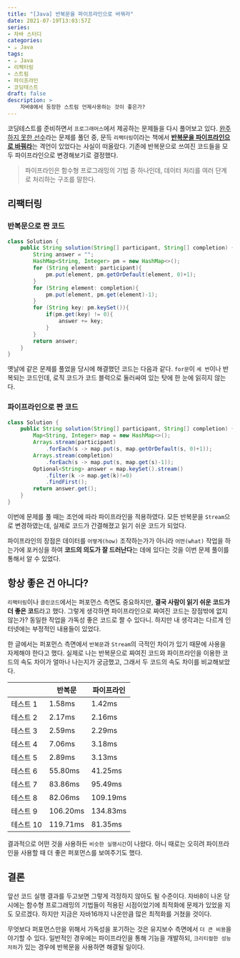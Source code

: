 ```yaml
---
title: "[Java] 반복문을 파이프라인으로 바꿔라"
date: 2021-07-19T13:03:57Z
series:
- 자바 스터디
categories:
- ☕️ Java
tags:
- ☕️ Java
- 리팩터링
- 스트림
- 파이프라인
- 코딩테스트
draft: false
description: >
    자바8에서 등장한 스트림 언제사용하는 것이 좋은가?
---
```


코딩테스트를 준비하면서 `프로그래머스`에서 제공하는 문제들을 다시 풀어보고 있다. [완주하지 못한 선수](https://programmers.co.kr/learn/courses/30/lessons/42576)라는 문제를 풀던 중, 문득 `리팩터링`이라는 책에서 [**반복문을 파이프라인으로 바꿔라**](/posts/refactoring/smell-in-code/#반복분)는 격언이 있었다는 사실이 떠올랐다. 기존에 반복문으로 쓰여진 코드들을 모두 파이프라인으로 변경해보기로 결정했다.

> 파이프라인은 함수형 프로그래밍의 기법 중 하나인데, 데이터 처리를 여러 단계로 처리하는 구조를 말한다.

리팩터링
---

### 반복문으로 짠 코드

```java
class Solution {
    public String solution(String[] participant, String[] completion) {
        String answer = "";
        HashMap<String, Integer> pm = new HashMap<>();
        for (String element: participant){
            pm.put(element, pm.getOrDefault(element, 0)+1);
        }
        for (String element: completion){
            pm.put(element, pm.get(element)-1);
        }
        for (String key: pm.keySet()){
            if(pm.get(key) != 0){
                answer += key;
            }
        }
        return answer;
    }
}
```

옛날에 같은 문제를 풀었을 당시에 해결했던 코드는 다음과 같다. `for문`이 `세 번`이나 반복되는 코드인데, 로직 코드가 코드 블럭으로 둘러싸여 있는 탓에 한 눈에 읽히지 않는다.

### 파이프라인으로 짠 코드

```java
class Solution {
    public String solution(String[] participant, String[] completion) {
        Map<String, Integer> map = new HashMap<>();
        Arrays.stream(participant)
            .forEach(s -> map.put(s, map.getOrDefault(s, 0)+1));
        Arrays.stream(completion)
            .forEach(s -> map.put(s, map.get(s)-1));
        Optional<String> answer = map.keySet().stream()
            .filter(k -> map.get(k)!=0)
            .findFirst();
        return answer.get();
    }
}
```

이번에 문제를 풀 때는 조언에 따라 파이프라인을 적용하였다. 모든 반복문을 `Stream`으로 변경하였는데, 실제로 코드가 간결해졌고 읽기 쉬운 코드가 되었다.

파이프라인의 장점은 데이터를 `어떻게(how)` 조작하는가가 아니라 `어떤(what)` 작업을 하는가에 포커싱을 하여 **코드의 의도가 잘 드러난다**는 데에 있다는 것을 이번 문제 풀이를 통해서 알 수 있었다.


항상 좋은 건 아니다?
---

`리팩터링`이나 `클린코드`에서는 퍼포먼스 측면도 중요하지만, **결국 사람이 읽기 쉬운 코드가 더 좋은 코드**라고 했다. 그렇게 생각하면 파이프라인으로 짜여진 코드는 장점밖에 없지 않는가? 동일한 작업을 가독성 좋은 코드로 짤 수 있다니. 하지만 내 생각과는 다르게 인터넷에는 부정적인 내용들이 있었다. 

한 글에서는 퍼포먼스 측면에서 `반복문`과 `Stream`의 극적인 차이가 있기 때문에 사용을 자제해야 한다고 했다. 실제로 나는 반복문으로 짜여진 코드와 파이프라인을 이용한 코드의 속도 차이가 얼마나 나는지가 궁금했고, 그래서 두 코드의 속도 차이를 비교해보았다.

|  | 반복문 | 파이프라인 |
|--------|--------|------------|
| 테스트 1 | 1.58ms | 1.42ms |
| 테스트 2 | 2.17ms | 2.16ms |
| 테스트 3 | 2.59ms | 2.29ms |
| 테스트 4 | 7.06ms | 3.18ms |
| 테스트 5 | 2.89ms | 3.13ms |
| 테스트 6 | 55.80ms | 41.25ms |
| 테스트 7 | 83.86ms | 95.49ms |
| 테스트 8 | 82.06ms | 109.19ms |
| 테스트 9 | 106.20ms | 134.83ms |
| 테스트 10 | 119.71ms | 81.35ms |

결과적으로 어떤 것을 사용하든 `비슷한 실행시간`이 나왔다. 아니 때로는 오히려 파이프라인을 사용할 때 더 좋은 퍼포먼스를 보여주기도 했다.

결론
---

앞선 코드 실행 결과를 두고보면 그렇게 걱정하지 않아도 될 수준이다. 자바8이 나온 당시에는 함수형 프로그래밍의 기법들이 적용된 시점이었기에 최적화에 문제가 있었을 지도 모르겠다. 하지만 지금은 자바16까지 나온만큼 많은 최적화를 거쳤을 것이다.

무엇보다 퍼포먼스만을 위해서 가독성을 포기하는 것은 유지보수 측면에서 `더 큰 비용`을 야기할 수 있다. 일반적인 경우에는 파이프라인을 통해 기능을 개발하되, `크리티컬한 성능 저하`가 있는 경우에 반복문을 사용하면 해결될 일이다.

